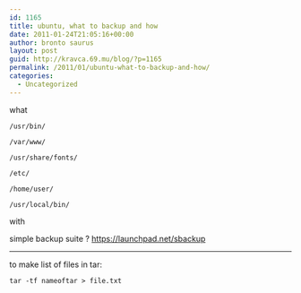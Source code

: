 ```yaml
---
id: 1165
title: ubuntu, what to backup and how
date: 2011-01-24T21:05:16+00:00
author: bronto saurus
layout: post
guid: http://kravca.69.mu/blog/?p=1165
permalink: /2011/01/ubuntu-what-to-backup-and-how/
categories:
  - Uncategorized
---
```

what

`/usr/bin/`
  
`/var/www/`
  
`/usr/share/fonts/`
  
`/etc/`
  
`/home/user/`
  
`/usr/local/bin/`

with

simple backup suite ? <https://launchpad.net/sbackup>

* * *

to make list of files in tar:

`tar -tf nameoftar > file.txt`
